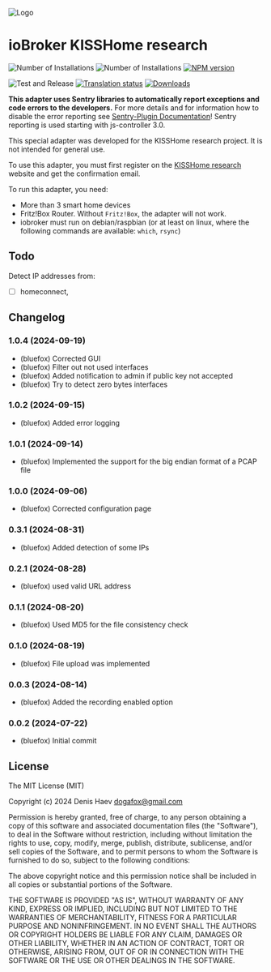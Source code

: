 ![Logo](admin/kisshome-research.png)

# ioBroker KISSHome research

![Number of Installations](http://iobroker.live/badges/kisshome-research-installed.svg)
![Number of Installations](http://iobroker.live/badges/kisshome-research-stable.svg)
[![NPM version](http://img.shields.io/npm/v/iobroker.kisshome-research.svg)](https://www.npmjs.com/package/iobroker.kisshome-research)

![Test and Release](https://github.com/ioBroker/ioBroker.kisshome-research/workflows/Test%20and%20Release/badge.svg)
[![Translation status](https://weblate.iobroker.net/widgets/adapters/-/kisshome-research/svg-badge.svg)](https://weblate.iobroker.net/engage/adapters/?utm_source=widget)
[![Downloads](https://img.shields.io/npm/dm/iobroker.kisshome-research.svg)](https://www.npmjs.com/package/iobroker.kisshome-research)

**This adapter uses Sentry libraries to automatically report exceptions and code errors to the developers.** For more details and for information how to disable the error reporting see [Sentry-Plugin Documentation](https://github.com/ioBroker/plugin-sentry#plugin-sentry)! Sentry reporting is used starting with js-controller 3.0.

This special adapter was developed for the KISSHome research project. It is not intended for general use.

To use this adapter, you must first register on the [KISSHome research](https://kisshome-research.if-is.net) website and get the confirmation email.

To run this adapter, you need:

-   More than 3 smart home devices
-   Fritz!Box Router. Without `Fritz!Box`, the adapter will not work.
-   iobroker must run on debian/raspbian (or at least on linux, where the following commands are available: `which`, `rsync`)

## Todo

Detect IP addresses from:
-   [ ] homeconnect,

<!--
	Placeholder for the next version (at the beginning of the line):
	### **WORK IN PROGRESS**
-->

## Changelog
### 1.0.4 (2024-09-19)

-   (bluefox) Corrected GUI
-   (bluefox) Filter out not used interfaces
-   (bluefox) Added notification to admin if public key not accepted
-   (bluefox) Try to detect zero bytes interfaces

### 1.0.2 (2024-09-15)

-   (bluefox) Added error logging

### 1.0.1 (2024-09-14)

-   (bluefox) Implemented the support for the big endian format of a PCAP file

### 1.0.0 (2024-09-06)

-   (bluefox) Corrected configuration page

### 0.3.1 (2024-08-31)

-   (bluefox) Added detection of some IPs

### 0.2.1 (2024-08-28)

-   (bluefox) used valid URL address

### 0.1.1 (2024-08-20)

-   (bluefox) Used MD5 for the file consistency check

### 0.1.0 (2024-08-19)

-   (bluefox) File upload was implemented

### 0.0.3 (2024-08-14)

-   (bluefox) Added the recording enabled option

### 0.0.2 (2024-07-22)

-   (bluefox) Initial commit

## License

The MIT License (MIT)

Copyright (c) 2024 Denis Haev <dogafox@gmail.com>

Permission is hereby granted, free of charge, to any person obtaining a copy
of this software and associated documentation files (the "Software"), to deal
in the Software without restriction, including without limitation the rights
to use, copy, modify, merge, publish, distribute, sublicense, and/or sell
copies of the Software, and to permit persons to whom the Software is
furnished to do so, subject to the following conditions:

The above copyright notice and this permission notice shall be included in all
copies or substantial portions of the Software.

THE SOFTWARE IS PROVIDED "AS IS", WITHOUT WARRANTY OF ANY KIND, EXPRESS OR
IMPLIED, INCLUDING BUT NOT LIMITED TO THE WARRANTIES OF MERCHANTABILITY,
FITNESS FOR A PARTICULAR PURPOSE AND NONINFRINGEMENT. IN NO EVENT SHALL THE
AUTHORS OR COPYRIGHT HOLDERS BE LIABLE FOR ANY CLAIM, DAMAGES OR OTHER
LIABILITY, WHETHER IN AN ACTION OF CONTRACT, TORT OR OTHERWISE, ARISING FROM,
OUT OF OR IN CONNECTION WITH THE SOFTWARE OR THE USE OR OTHER DEALINGS IN THE
SOFTWARE.
